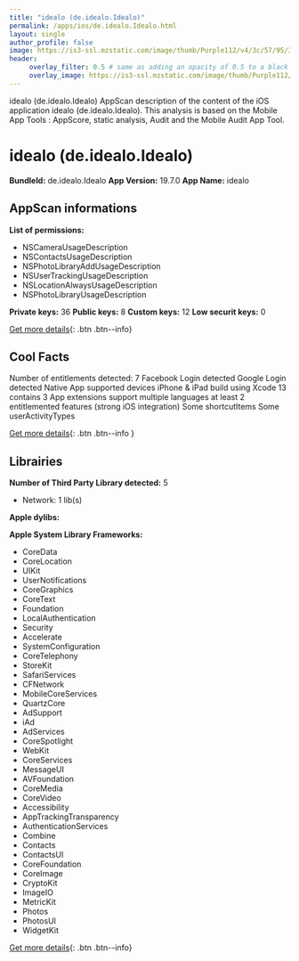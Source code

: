 ```yaml
---
title: "idealo (de.idealo.Idealo)"
permalink: /apps/ios/de.idealo.Idealo.html
layout: single
author_profile: false
image: https://is3-ssl.mzstatic.com/image/thumb/Purple112/v4/3c/57/95/3c5795a2-5c93-69d4-791e-518328c692da/AppIcon-0-0-1x_U007emarketing-0-7-0-0-85-220.png/512x512bb.jpg
header: 
     overlay_filter: 0.5 # same as adding an opacity of 0.5 to a black background
     overlay_image: https://is3-ssl.mzstatic.com/image/thumb/Purple112/v4/3c/57/95/3c5795a2-5c93-69d4-791e-518328c692da/AppIcon-0-0-1x_U007emarketing-0-7-0-0-85-220.png/512x512bb.jpg
---
```

idealo (de.idealo.Idealo) AppScan description of the content of the iOS application idealo (de.idealo.Idealo). This analysis is based on the Mobile App Tools : AppScore, static analysis, Audit and the Mobile Audit App Tool.

# idealo (de.idealo.Idealo)

**BundleId:** de.idealo.Idealo
**App Version:** 19.7.0
**App Name:** idealo


## AppScan informations 

**List of permissions:** 
- NSCameraUsageDescription
- NSContactsUsageDescription
- NSPhotoLibraryAddUsageDescription
- NSUserTrackingUsageDescription
- NSLocationAlwaysUsageDescription
- NSPhotoLibraryUsageDescription
  
  
**Private keys:** 36
**Public keys:** 8
**Custom keys:** 12
**Low securit keys:** 0
  
[Get more details](/pricing.html){: .btn .btn--info}

## Cool Facts

Number of entitlements detected: 7
Facebook Login detected
Google Login detected
Native App
supported devices iPhone & iPad
build using Xcode 13
contains 3 App extensions
support multiple languages
at least 2 entitlemented features (strong iOS integration)
Some shortcutItems 
Some userActivityTypes
  
[Get more details](/pricing.html){: .btn .btn--info }

## Librairies 
**Number of Third Party Library detected:** 5
- Network: 1 lib(s)


**Apple dylibs:**


**Apple System Library Frameworks:**
- CoreData
- CoreLocation
- UIKit
- UserNotifications
- CoreGraphics
- CoreText
- Foundation
- LocalAuthentication
- Security
- Accelerate
- SystemConfiguration
- CoreTelephony
- StoreKit
- SafariServices
- CFNetwork
- MobileCoreServices
- QuartzCore
- AdSupport
- iAd
- AdServices
- CoreSpotlight
- WebKit
- CoreServices
- MessageUI
- AVFoundation
- CoreMedia
- CoreVideo
- Accessibility
- AppTrackingTransparency
- AuthenticationServices
- Combine
- Contacts
- ContactsUI
- CoreFoundation
- CoreImage
- CryptoKit
- ImageIO
- MetricKit
- Photos
- PhotosUI
- WidgetKit


  
[Get more details](/pricing.html){: .btn .btn--info}

